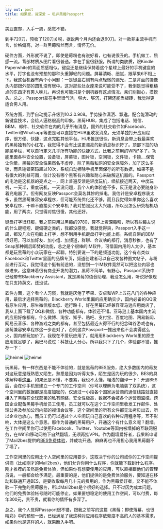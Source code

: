 ```yaml
---
lay out: post
title: 如果爱，请深爱 – 私评黑莓Passport
---
```


美亚直邮，入手一周，感觉不错。

到手720刀，预收了120刀关税，据说两个月内还会退60刀。对一款非主流手机而言，价格偏高，对一群黑莓粉丝而言，情怀无价。

硬件方面，外形就不说了，即使是莓粉也有说好看，也有说很丑的。手机做工、质感一流，背部材质从图片看很普通，拿在手里很舒服，所谓的类肤质，跟Kindle Paperwhite的背面质感相似。键盘还是继续保持着这个星球上最好的手机键盘的水平，打字也没有预想的那种头重脚轻的问题。屏幕清晰、细腻，跟苹果6不相上下。我这台机器有两个小问题：一是键盘右侧有两点轻微的漏光，二是背面的摄像头内部跟外部的圆孔没有居中。这对那些处女座来说可能受不了，我倒是觉得粗糙点的东西才有男人味儿，再说也可能只是个别机器有这点情况，亲们别担心，摸摸头。总之，Passport拿在手里很气派，够大、够沉，打架还能当板砖，我觉得更适合男人用。

系统方面，到手自动提示升级到10.3.0.908。手势操作潇洒、飘逸，配合能滑动的新键盘技术，会给人逼格很高的印象。黑莓HUB，集成了包括电话、短信、BBM、邮件、社交软件在内的几乎所有消息，国外的社交软件如Facebook、Twitter和Whatsapp等更是可以直接在HUB里收发消息，无须单独打开应用程序，很方便、快捷，这点完胜其他平台。HUB推送很快，新消息会带上我最喜欢的黑莓独有的小红花，我觉得不会有比这更漂亮的新消息标识符了。顶部下拉的功能菜单栏，可以自行定义几乎所有功能的快捷方式，比我之前用的WP好多了。功能里面各种安全设置，设备锁，屏幕锁，图片锁，空间锁，文件锁，卡锁….保管让你晕，黑莓的安全性果然名不虚传，除了黑莓私网的安全保障外，加了这么多锁，而且输错密码超过10次，系统自动擦除手机里面保存的所有数据，如果不是有很大的利益可图，估计没有哪个黑客有兴趣和耐心来破解这机器的。Passport的电池是这机器的亮点之一，网上普遍反馈是轻度玩机，续航接近两天，中度玩机，一天半，重度玩机，一天没问题，我个人的体验差不多，反正是没必要随身带着充电器了。但有网友反映Passport会莫名其妙的掉电，我估计是安卓程序装太多，虽然黑莓兼容安卓程序，但可能系统优化还不够，而且我觉得如果你这么喜欢安卓程序，干嘛不直接买个安卓机？我对拍照没太大兴趣，所以没怎么研究相机功能，用了两次，只觉得对焦很慢，其他还好。

键盘打字很舒服，我之前只用过黑莓的9780，算不上资深莓粉，所以有些莓友说的什么键程短、键偏硬之类的，我都没感觉，我就觉得爽，Passport入手这一周，都没几次在电脑上打字，想不到用手机键盘打字也能上瘾。系统自带的BBM很好用，可以加好友、加小组、加频道，群聊、会议啥的都行，消息秒推，也有了Snap那种阅后即焚的功能，总之是个很棒的IM软件，可惜国内用的人太少，基本都是玩黑莓的小众玩家在一起聊。特别要说一下的是频道功能，这个有点类似Facebook和Twitter里面的品牌专页，频道创建者可以自己发各种图文帖子，与粉丝进行互动，我觉得这个挺有前途的，没想到一个IM软件竟然可以把这些内容也做进来，这意味着很有商业开发的潜力，黑莓不简单，有野心。Passport系统中已经带有Blackberry Assistant，就是黑莓的语音助理，我没怎么用，听说好像现在只支持英文，还没试。

软件方面，这个看个人习惯，我就是厌倦了苹果、安卓和WP上五花八门的各种应用，最后才选择黑莓的。Blackberry World里面的应用确实少，国内必备的QQ没有原生应用，原生微信版本低、运行略卡，好在黑莓已经兼容亚马逊应用商店了，我从上面下载了QQ和微信，各种功能都有，体验还不错。亚马逊上基本国内主流的应用好像都有，什么微博、淘宝、知乎、贴吧、支付宝、百度地图、网易新闻、网易云音乐、各种游戏之类的都有，甚至包括最近火得不行的纪念碑谷游戏也有，黑莓兼容安卓程序这一步走对了，否则这次Passport一推出来也不会卖得这么火，国内都玩加价了。我现在不爱玩应用了，就用用Blackberry World里的原生应用就足够了，奥巴马说过：科技让人分心，所以我只下了几个，体验都不错，推荐一下：

![heimei](https://c1.staticflickr.com/1/385/30917630934_9f8c25eb4d_o.jpg)
![heimei](https://c1.staticflickr.com/1/294/31386916240_83fd4a7949_o.jpg)

玩黑莓，有一样东西是不能不体验的，就是黑莓的BES服务，绝大多数国内的莓友对这玩意是既熟悉又陌生，熟悉是因为听得太多，陌生是因为玩的很少。BES的具体解释看[这里](http://www.mail2bes.com/?page_id=109)，如果还是不懂，不要紧，我也不太懂，粗浅的翻译一下：开通BES后，会在你手机里建立一个专门的工作空间（你可以理解为电脑装了双系统），这个空间里的数据都是高度加密的，仅通过一小段各个国家运营商的通信线路就直接接入了黑莓在全球部署的私有网络，安全性极高，数据不会被各个运营商监控。跨国企业配备黑莓手机给员工使用，员工就可以在这个工作空间里收发工作邮件、处理公务及参加公司内部的视讯会议等，这个空间里的所有文件都无法拷贝出去，所以企业也放心，而员工仍可以通过个人空间玩自己喜欢的各种应用程序等，互不影响，大体是这么个意思。那作为普通的黑莓用户，开通这个有什么意义呢？翻墙。在工作空间里你可以使用Facebook、Twitter、Youtube等国内被墙掉的互联网服务，在Wifi和移动网络下自然翻墙，无须再挂VPN。作为翻墙爱好者，我果断申请了Mail2bes提供的[BES免费体验](http://www.mail2bes.com/)，并成功开通，麻麻再也不用担心我用黑莓翻不了墙了。

工作空间里的应用比个人空间里的应用要少，这取决于你的公司或你的工作空间提供商（比如刚才的Mail2bes），他们允许你用什么程序，你就能下载到什么程序。刚才推荐的虽然是免费体验，但如果你有想要使用的应用，可以直接跟他们的管理员说，一般都会给予满足。最重要的是，他们提供的是免费体验服务，要知道在移动和联通开通BES，是要收取每月几十元的费用的，作为黑莓爱好者，又不能不体验一下完整的黑莓服务，所以Mail2bes是个很好的选择。只不过因为成本问题，他们的免费体验帐号随时可能停止，如果要想稳定的使用工作空间，可以付费，每年300元，贵不贵，就看你的情怀有多深了。

总之，我个人觉得Passport很不错，跟我之前写的这篇《黑莓：即使落幕，也很精彩》中的预想一致，已经满足了我这种对应用程序依赖度不高的人的基本需求，如果你也是这样的人，就果断入手吧。

